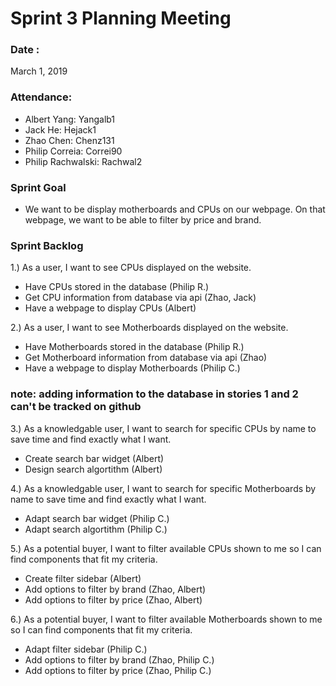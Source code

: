 # Sprint 3 Planning Meeting 

### Date : 
March 1, 2019

### Attendance:
* Albert Yang: Yangalb1
* Jack He: Hejack1
* Zhao Chen: Chenz131 
* Philip Correia: Correi90
* Philip Rachwalski: Rachwal2

### Sprint Goal
* We want to be display motherboards and CPUs on our webpage. 
On that webpage, we want to be able to filter by price and brand. 

### Sprint Backlog
1.) As a user, I want to see CPUs displayed on the website.
* Have CPUs stored in the database (Philip R.)
* Get CPU information from database via api (Zhao, Jack)
* Have a webpage to display CPUs (Albert)

2.) As a user, I want to see Motherboards displayed on the website.
* Have Motherboards stored in the database (Philip R.)
* Get Motherboard information from database via api (Zhao)
* Have a webpage to display Motherboards (Philip C.)

### note: adding information to the database in stories 1 and 2 can't be tracked on github

3.) As a knowledgable user, I want to search for specific CPUs by name to save time and find exactly what I want.
* Create search bar widget (Albert)
* Design search algortithm (Albert)


4.) As a knowledgable user, I want to search for specific Motherboards by name to save time and find exactly what I want.
* Adapt search bar widget (Philip C.)
* Adapt search algortithm (Philip C.)


5.) As a potential buyer, I want to filter available CPUs shown to me so I can find components that fit my criteria.
* Create filter sidebar (Albert)
* Add options to filter by brand (Zhao, Albert)
* Add options to filter by price (Zhao, Albert)


6.) As a potential buyer, I want to filter available Motherboards shown to me so I can find components that fit my criteria.
* Adapt filter sidebar (Philip C.)
* Add options to filter by brand (Zhao, Philip C.)
* Add options to filter by price (Zhao, Philip C.)

